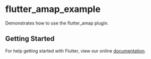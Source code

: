 # flutter_amap_example

Demonstrates how to use the flutter_amap plugin.

## Getting Started

For help getting started with Flutter, view our online
[documentation](https://flutter.io/).
